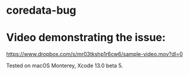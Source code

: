 # coredata-bug

# Video demonstrating the issue:
https://www.dropbox.com/s/mr03tkshp1r6cw6/sample-video.mov?dl=0

Tested on macOS Monterey,  Xcode 13.0 beta 5.
